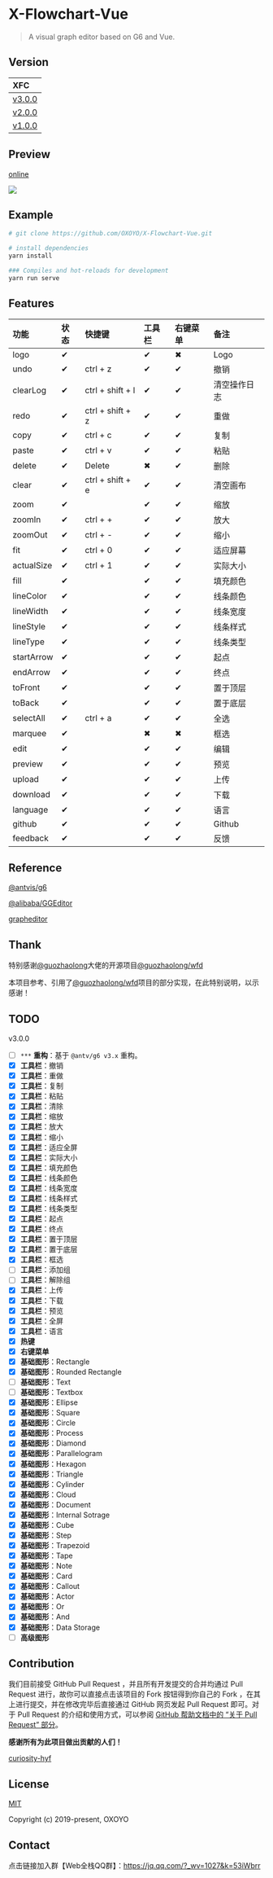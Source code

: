 # X-Flowchart-Vue

> A visual graph editor based on G6 and Vue.

## Version

| XFC |
| :-------- |
| [v3.0.0](https://github.com/OXOYO/X-Flowchart-Vue/tree/master) |
| [v2.0.0](https://github.com/OXOYO/X-Flowchart-Vue/tree/v2.0.0) |
| [v1.0.0](https://github.com/OXOYO/X-Flowchart-Vue/tree/v1.0.0) |

## Preview

[online](http://oxoyo.co/X-Flowchart-Vue/)

![](./document/preview_001.png)

## Example

``` bash
# git clone https://github.com/OXOYO/X-Flowchart-Vue.git

# install dependencies
yarn install

### Compiles and hot-reloads for development
yarn run serve
```

## Features

| 功能       | 状态 | 快捷键            | 工具栏 | 右键菜单 | 备注   |
| :--------- | :--- | :--------------- | :----- | :----- | :---- |
| logo       | ✔   |                   | ✔     | ✖      | Logo | 
| undo       | ✔   | ctrl + z          | ✔     | ✔      | 撤销 | 
| clearLog   | ✔   | ctrl + shift + l  | ✔     | ✔      | 清空操作日志 | 
| redo       | ✔   | ctrl + shift + z  | ✔     | ✔      | 重做 | 
| copy       | ✔   | ctrl + c          | ✔     | ✔      | 复制 | 
| paste      | ✔   | ctrl + v          | ✔     | ✔      | 粘贴 | 
| delete     | ✔   | Delete            | ✖     | ✔      | 删除 | 
| clear      | ✔   | ctrl + shift + e  | ✔     | ✔      | 清空画布 |
| zoom       | ✔   |                   | ✔     | ✔      | 缩放 |
| zoomIn     | ✔   | ctrl + +          | ✔     | ✔      | 放大 |
| zoomOut    | ✔   | ctrl + -          | ✔     | ✔      | 缩小 |
| fit        | ✔   | ctrl + 0          | ✔     | ✔      | 适应屏幕 |
| actualSize | ✔   | ctrl + 1          | ✔     | ✔      | 实际大小 |
| fill       | ✔   |                   | ✔     | ✔      | 填充颜色 |
| lineColor  | ✔   |                   | ✔     | ✔      | 线条颜色 |
| lineWidth  | ✔   |                   | ✔     | ✔      | 线条宽度 |
| lineStyle  | ✔   |                   | ✔     | ✔      | 线条样式 |
| lineType   | ✔   |                   | ✔     | ✔      | 线条类型 |
| startArrow | ✔   |                   | ✔     | ✔      | 起点 |
| endArrow   | ✔   |                   | ✔     | ✔      | 终点 |
| toFront    | ✔   |                   | ✔     | ✔      | 置于顶层 |
| toBack     | ✔   |                   | ✔     | ✔      | 置于底层 |
| selectAll  | ✔   | ctrl + a          | ✔     | ✔      | 全选 |
| marquee    | ✔   |                   | ✖     | ✖      | 框选 |
| edit       | ✔   |                   | ✔     | ✔      | 编辑 |
| preview    | ✔   |                   | ✔     | ✔      | 预览 |
| upload     | ✔   |                   | ✔     | ✔      | 上传 |
| download   | ✔   |                   | ✔     | ✔      | 下载 |
| language   | ✔   |                   | ✔     | ✔      | 语言 |
| github     | ✔   |                   | ✔     | ✔      | Github |
| feedback   | ✔   |                   | ✔     | ✔      | 反馈 |

## Reference
[@antvis/g6](https://github.com/antvis/g6)

[@alibaba/GGEditor](https://github.com/alibaba/GGEditor)

[grapheditor](http://jgraph.github.io/mxgraph/javascript/examples/grapheditor/www/index.html)

## Thank
特别感谢[@guozhaolong](https://github.com/guozhaolong)大佬的开源项目[@guozhaolong/wfd](https://github.com/guozhaolong/wfd)

本项目参考、引用了[@guozhaolong/wfd](https://github.com/guozhaolong/wfd)项目的部分实现，在此特别说明，以示感谢！

## TODO
  v3.0.0
- [ ] `***` **重构**：基于 `@antv/g6 v3.x` 重构。
- [x]  **工具栏**：撤销
- [x]  **工具栏**：重做
- [x]  **工具栏**：复制
- [x]  **工具栏**：粘贴
- [x]  **工具栏**：清除
- [x]  **工具栏**：缩放
- [x]  **工具栏**：放大
- [x]  **工具栏**：缩小
- [x]  **工具栏**：适应全屏
- [x]  **工具栏**：实际大小
- [x]  **工具栏**：填充颜色
- [x]  **工具栏**：线条颜色
- [x]  **工具栏**：线条宽度
- [x]  **工具栏**：线条样式
- [x]  **工具栏**：线条类型
- [x]  **工具栏**：起点
- [x]  **工具栏**：终点
- [x]  **工具栏**：置于顶层
- [x]  **工具栏**：置于底层
- [x]  **工具栏**：框选
- [ ]  **工具栏**：添加组
- [ ]  **工具栏**：解除组
- [x]  **工具栏**：上传
- [x]  **工具栏**：下载
- [x]  **工具栏**：预览
- [x]  **工具栏**：全屏
- [x]  **工具栏**：语言
- [x]  **热键**
- [x]  **右键菜单**
- [x]  **基础图形**：Rectangle
- [x]  **基础图形**：Rounded Rectangle
- [ ]  **基础图形**：Text
- [ ]  **基础图形**：Textbox
- [x]  **基础图形**：Ellipse
- [x]  **基础图形**：Square
- [x]  **基础图形**：Circle
- [x]  **基础图形**：Process
- [x]  **基础图形**：Diamond
- [x]  **基础图形**：Parallelogram
- [x]  **基础图形**：Hexagon
- [x]  **基础图形**：Triangle
- [x]  **基础图形**：Cylinder
- [x]  **基础图形**：Cloud
- [x]  **基础图形**：Document
- [x]  **基础图形**：Internal Sotrage
- [x]  **基础图形**：Cube
- [x]  **基础图形**：Step
- [x]  **基础图形**：Trapezoid
- [x]  **基础图形**：Tape
- [x]  **基础图形**：Note
- [x]  **基础图形**：Card
- [x]  **基础图形**：Callout
- [x]  **基础图形**：Actor
- [x]  **基础图形**：Or
- [x]  **基础图形**：And
- [x]  **基础图形**：Data Storage
- [ ]  **高级图形**

## Contribution

我们目前接受 GitHub Pull Request ，并且所有开发提交的合并均通过 Pull Request 进行，故你可以直接点击该项目的 Fork 按钮得到你自己的 Fork ，在其上进行提交，并在修改完毕后直接通过 GitHub 网页发起 Pull Request 即可。对于 Pull Request 的介绍和使用方式，可以参阅 [GitHub 帮助文档中的 “关于 Pull Request” 部分](https://help.github.com/en/articles/about-pull-requests)。

**感谢所有为此项目做出贡献的人们！**

[curiosity-hyf](https://github.com/curiosity-hyf)

## License

[MIT](http://opensource.org/licenses/MIT)

Copyright (c) 2019-present, OXOYO

## Contact

点击链接加入群【Web全栈QQ群】：https://jq.qq.com/?_wv=1027&k=53iWbrr
